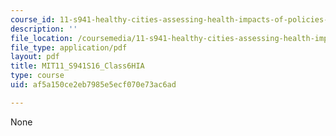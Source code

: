 ```yaml
---
course_id: 11-s941-healthy-cities-assessing-health-impacts-of-policies-and-plans-spring-2016
description: ''
file_location: /coursemedia/11-s941-healthy-cities-assessing-health-impacts-of-policies-and-plans-spring-2016/af5a150ce2eb7985e5ecf070e73ac6ad_MIT11_S941S16_Class6HIA.pdf
file_type: application/pdf
layout: pdf
title: MIT11_S941S16_Class6HIA
type: course
uid: af5a150ce2eb7985e5ecf070e73ac6ad

---
```

None